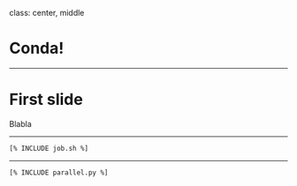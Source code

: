 class: center, middle

# Conda!

---
# First slide
Blabla

---

```sh
[% INCLUDE job.sh %]
```
---

```
[% INCLUDE parallel.py %]
```
